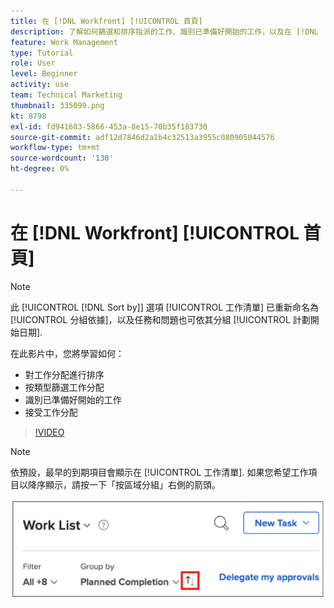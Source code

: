 ```yaml
---
title: 在 [!DNL Workfront] [!UICONTROL 首頁]
description: 了解如何篩選和排序指派的工作、識別已準備好開始的工作，以及在 [!DNL  Workfront].
feature: Work Management
type: Tutorial
role: User
level: Beginner
activity: use
team: Technical Marketing
thumbnail: 335099.png
kt: 8798
exl-id: fd941683-5866-453a-8e15-70b35f183730
source-git-commit: adf12d7846d2a1b4c32513a3955c080905044576
workflow-type: tm+mt
source-wordcount: '130'
ht-degree: 0%

---
```


# 在 [!DNL Workfront] [!UICONTROL 首頁]

>[!NOTE]
>
>此 [!UICONTROL [!DNL Sort by]] 選項 [!UICONTROL 工作清單] 已重新命名為 [!UICONTROL 分組依據]，以及任務和問題也可依其分組 [!UICONTROL 計劃開始日期].

在此影片中，您將學習如何：

* 對工作分配進行排序
* 按類型篩選工作分配
* 識別已準備好開始的工作
* 接受工作分配

>[!VIDEO](https://video.tv.adobe.com/v/335099/?quality=12)

>[!NOTE]
>
>依預設，最早的到期項目會顯示在 [!UICONTROL 工作清單]. 如果您希望工作項目以降序顯示，請按一下「按區域分組」右側的箭頭。

![顯示按到期日分組的工作清單的螢幕影像。](assets/work-list-arrows.png)
